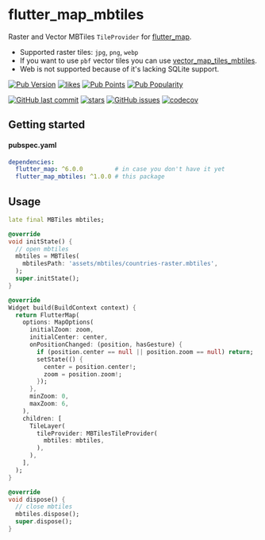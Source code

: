 # flutter_map_mbtiles

Raster and Vector MBTiles `TileProvider`
for [flutter_map](https://pub.dev/packages/flutter_map).

- Supported raster tiles: `jpg`, `png`, `webp`
- If you want to use `pbf` vector tiles
  you can
  use [vector_map_tiles_mbtiles](https://pub.dev/packages/vector_map_tiles_mbtiles).
- Web is not supported because of it's lacking SQLite support.

[![Pub Version](https://img.shields.io/pub/v/flutter_map_mbtiles)](https://pub.dev/packages/flutter_map_mbtiles)
[![likes](https://img.shields.io/pub/likes/flutter_map_mbtiles?logo=flutter)](https://pub.dev/packages/flutter_map_mbtiles)
[![Pub Points](https://img.shields.io/pub/points/flutter_map_mbtiles)](https://pub.dev/packages/flutter_map_mbtiles/score)
[![Pub Popularity](https://img.shields.io/pub/popularity/flutter_map_mbtiles)](https://pub.dev/packages/flutter_map_mbtiles)

[![GitHub last commit](https://img.shields.io/github/last-commit/josxha/flutter_map_plugins)](https://github.com/josxha/flutter_map_plugins)
[![stars](https://badgen.net/github/stars/josxha/flutter_map_plugins?label=stars&color=green&icon=github)](https://github.com/josxha/flutter_map_plugins/stargazers)
[![GitHub issues](https://img.shields.io/github/issues/josxha/flutter_map_plugins)](https://github.com/josxha/flutter_map_plugins/issues)
[![codecov](https://codecov.io/gh/josxha/flutter_map_plugins/graph/badge.svg?token=5045489G7X)](https://codecov.io/gh/josxha/flutter_map_plugins)

## Getting started

#### pubspec.yaml

```yaml
dependencies:
  flutter_map: ^6.0.0         # in case you don't have it yet 
  flutter_map_mbtiles: ^1.0.0 # this package
```

## Usage

```dart
late final MBTiles mbtiles;

@override
void initState() {
  // open mbtiles
  mbtiles = MBTiles(
    mbtilesPath: 'assets/mbtiles/countries-raster.mbtiles',
  );
  super.initState();
}

@override
Widget build(BuildContext context) {
  return FlutterMap(
    options: MapOptions(
      initialZoom: zoom,
      initialCenter: center,
      onPositionChanged: (position, hasGesture) {
        if (position.center == null || position.zoom == null) return;
        setState(() {
          center = position.center!;
          zoom = position.zoom!;
        });
      },
      minZoom: 0,
      maxZoom: 6,
    ),
    children: [
      TileLayer(
        tileProvider: MBTilesTileProvider(
          mbtiles: mbtiles,
        ),
      ),
    ],
  );
}

@override
void dispose() {
  // close mbtiles
  mbtiles.dispose();
  super.dispose();
}

```